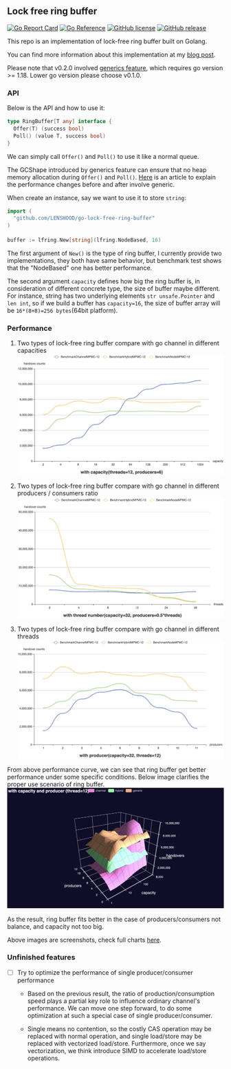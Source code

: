 ## Lock free ring buffer  
[![Go Report Card](https://goreportcard.com/badge/github.com/LENSHOOD/go-lock-free-ring-buffer)](https://goreportcard.com/report/github.com/LENSHOOD/go-lock-free-ring-buffer) [![Go Reference](https://pkg.go.dev/badge/github.com/LENSHOOD/go-lock-free-ring-buffer.svg)](https://pkg.go.dev/github.com/LENSHOOD/go-lock-free-ring-buffer) [![GitHub license](https://img.shields.io/github/license/LENSHOOD/go-lock-free-ring-buffer)](https://github.com/LENSHOOD/go-lock-free-ring-buffer/blob/master/LICENSE) [![GitHub release](https://img.shields.io/github/tag/LENSHOOD/go-lock-free-ring-buffer)](https://github.com/LENSHOOD/go-lock-free-ring-buffer/releases/tag/v0.1.0)

This repo is an implementation of lock-free ring buffer built on Golang.

You can find more information about this implementation at my [blog post](https://lenshood.github.io/2021/04/19/lock-free-ring-buffer/#more).

Please note that v0.2.0 involved [generics feature](https://go.dev/doc/go1.18#generics), which requires go version >= 1.18. Lower go version please choose v0.1.0.

### API
Below is the API and how to use it:
```go
type RingBuffer[T any] interface {
  Offer(T) (success bool)
  Poll() (value T, success bool)
}
```
We can simply call `Offer()` and `Poll()` to use it like a normal queue. 

The GCShape introduced by generics feature can ensure that no heap memory allocation during `Offer()` and `Poll()`. [Here](https://lenshood.github.io/2022/08/01/optimize-lfring-performance/) is an article to explain the performance changes before and after involve generic.

When create an instance, say we want to use it to store `string`:
```go
import (
  "github.com/LENSHOOD/go-lock-free-ring-buffer"
)

buffer := lfring.New[string](lfring.NodeBased, 16)
```

The first argument of `New()` is the type of ring buffer, I currently provide two implementations, they both have same behavior, but benchmark test shows that the "NodeBased" one has better performance.

The second argument `capacity` defines how big the ring buffer is, in consideration of different concrete type, the size of buffer maybe different. For instance, string has two underlying elements `str unsafe.Pointer` and `len int`, so if we build a buffer has `capacity=16`, the size of buffer array will be `16*(8+8)=256 bytes`(64bit platform).

### Performance
1. Two types of lock-free ring buffer compare with go channel in different capacities
![](https://github.com/LENSHOOD/lenshood.github.io/blob/source/source/_posts/decide-lfring-channel/capacity-all.png?raw=true)

2. Two types of lock-free ring buffer compare with go channel in different producers / consumers ratio
![](https://github.com/LENSHOOD/lenshood.github.io/blob/source/source/_posts/decide-lfring-channel/thread-all.png?raw=true)

3. Two types of lock-free ring buffer compare with go channel in different threads
![](https://github.com/LENSHOOD/lenshood.github.io/blob/source/source/_posts/decide-lfring-channel/producer-all.png?raw=true)

From above performance curve, we can see that ring buffer get better performance under some specific conditions. Below image clarifies the proper use scenario of ring buffer.
![](https://github.com/LENSHOOD/lenshood.github.io/blob/source/source/_posts/decide-lfring-channel/3d-capacity-producer.png?raw=true)

As the result, ring buffer fits better in the case of producers/consumers not balance, and capacity not too big.

Above images are screenshots, check full charts [here](https://lenshood.github.io/2022/09/04/decide-lfring-channel/).

### Unfinished features
- [ ] Try to optimize the performance of single producer/consumer performance

    - Based on the previous result, the ratio of production/consumption speed plays a partial key role to influence ordinary channel's performance. We can move one step forward, to do some optimization at such a special case of single producer/consumer. 

    - Single means no contention, so the costly CAS operation may be replaced with normal operation, and single load/store may be replaced with vectorized load/store. Furthermore, once we say vectorization, we think introduce SIMD to accelerate load/store operations.